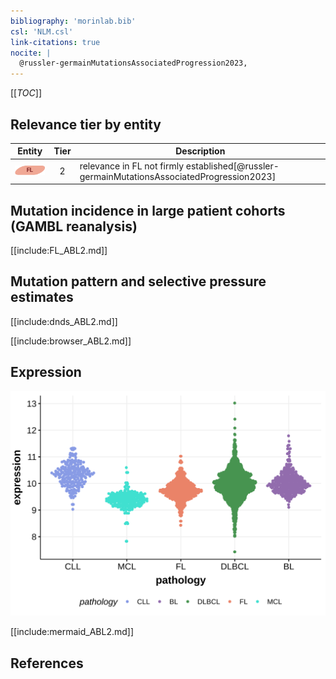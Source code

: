 ```yaml
---
bibliography: 'morinlab.bib'
csl: 'NLM.csl'
link-citations: true
nocite: |
  @russler-germainMutationsAssociatedProgression2023, 
---
```


[[_TOC_]]

## Relevance tier by entity

|Entity|Tier|Description                           |
|:------:|:----:|--------------------------------------|
|![FL](images/icons/FL_tier2.png)    |2   |relevance in FL not firmly established[@russler-germainMutationsAssociatedProgression2023]|

## Mutation incidence in large patient cohorts (GAMBL reanalysis)

[[include:FL_ABL2.md]]

## Mutation pattern and selective pressure estimates

[[include:dnds_ABL2.md]]

[[include:browser_ABL2.md]]

## Expression
![](images/gene_expression/ABL2_by_pathology.svg)


[[include:mermaid_ABL2.md]]

## References


<!-- ORIGIN: russler-germainMutationsAssociatedProgression2023a -->
<!-- FL: russler-germainMutationsAssociatedProgression2023b -->
